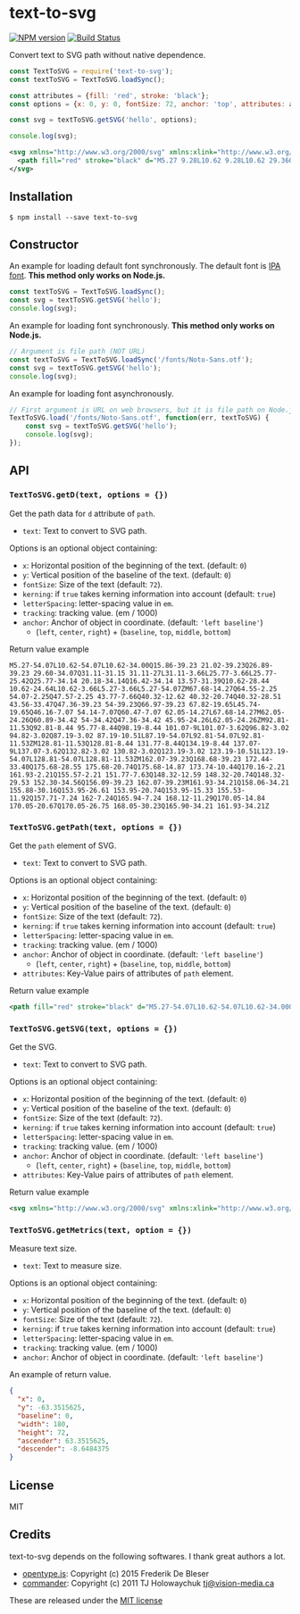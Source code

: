 # text-to-svg

[![NPM version][npm-image]][npm-url] [![Build Status][travis-image]][travis-url]

Convert text to SVG path without native dependence.

```js
const TextToSVG = require('text-to-svg');
const textToSVG = TextToSVG.loadSync();

const attributes = {fill: 'red', stroke: 'black'};
const options = {x: 0, y: 0, fontSize: 72, anchor: 'top', attributes: attributes};

const svg = textToSVG.getSVG('hello', options);

console.log(svg);
```

```xml
<svg xmlns="http://www.w3.org/2000/svg" xmlns:xlink="http://www.w3.org/1999/xlink" width="180" height="72">
  <path fill="red" stroke="black" d="M5.27 9.28L10.62 9.28L10.62 29.36Q15.86 24.12 21.02 24.12Q26.89 24.12 29.60 29.29Q31.11 32.20 31.11 36.35L31.11 59.70L25.77 59.70L25.77 37.93Q25.77 29.21 20.18 29.21Q16.42 29.21 13.57 31.96Q10.62 34.91 10.62 38.71L10.62 59.70L5.27 59.70L5.27 9.28ZM67.68 49.08Q64.55 61.10 54.07 61.10Q47.57 61.10 43.77 55.69Q40.32 50.73 40.32 42.61Q40.32 34.84 43.56 29.88Q47.36 24.12 54 24.12Q66.97 24.12 67.82 43.70L45.74 43.70Q46.16 56.29 54.14 56.29Q60.47 56.29 62.05 49.08L67.68 49.08M62.05 39.09Q60.89 28.93 54 28.93Q47.36 28.93 45.95 39.09L62.05 39.09ZM92.81 51.82Q92.81 54.91 95.77 54.91Q98.19 54.91 101.07 54.35L101.07 59.73Q96.82 60.33 94.82 60.33Q87.19 60.33 87.19 52.84L87.19 9.28L92.81 9.28L92.81 51.82ZM128.81 51.82Q128.81 54.91 131.77 54.91Q134.19 54.91 137.07 54.35L137.07 59.73Q132.82 60.33 130.82 60.33Q123.19 60.33 123.19 52.84L123.19 9.28L128.81 9.28L128.81 51.82ZM162.07 24.12Q168.68 24.12 172.44 29.95Q175.68 34.80 175.68 42.61Q175.68 48.48 173.74 52.91Q170.16 61.14 161.93 61.14Q155.57 61.14 151.77 55.72Q148.32 50.77 148.32 42.61Q148.32 33.82 152.30 28.79Q156.09 24.12 162.07 24.12M161.93 29.14Q158.06 29.14 155.88 33.19Q153.95 36.74 153.95 42.61Q153.95 48.02 155.53 51.43Q157.71 56.11 162 56.11Q165.94 56.11 168.12 52.07Q170.05 48.52 170.05 42.68Q170.05 36.60 168.05 33.12Q165.90 29.14 161.93 29.14Z"/>
</svg>
```

## Installation

```
$ npm install --save text-to-svg
```

## Constructor

An example for loading default font synchronously. The default font is [IPA font](http://ipafont.ipa.go.jp/). **This method only works on Node.js.**

```js
const textToSVG = TextToSVG.loadSync();
const svg = textToSVG.getSVG('hello');
console.log(svg);
```

An example for loading font synchronously. **This method only works on Node.js.**

```js
// Argument is file path (NOT URL)
const textToSVG = TextToSVG.loadSync('/fonts/Noto-Sans.otf');
const svg = textToSVG.getSVG('hello');
console.log(svg);
```

An example for loading font asynchronously.

```js
// First argument is URL on web browsers, but it is file path on Node.js.
TextToSVG.load('/fonts/Noto-Sans.otf', function(err, textToSVG) {
    const svg = textToSVG.getSVG('hello');
    console.log(svg);
});
```

## API

### `TextToSVG.getD(text, options = {})`

Get the path data for `d` attribute of `path`.

 - `text`: Text to convert to SVG path.

Options is an optional object containing:

 - `x`: Horizontal position of the beginning of the text. (default: `0`)
 - `y`: Vertical position of the baseline of the text. (default: `0`)
 - `fontSize`: Size of the text (default: `72`).
 - `kerning`: if `true` takes kerning information into account (default: `true`)
 - `letterSpacing`: letter-spacing value in `em`.
 - `tracking`: tracking value. (em / 1000)
 - `anchor`: Anchor of object in coordinate. (default: `'left baseline'`)
   - (`left`, `center`, `right`) + (`baseline`, `top`, `middle`, `bottom`)

Return value example

```
M5.27-54.07L10.62-54.07L10.62-34.00Q15.86-39.23 21.02-39.23Q26.89-39.23 29.60-34.07Q31.11-31.15 31.11-27L31.11-3.66L25.77-3.66L25.77-25.42Q25.77-34.14 20.18-34.14Q16.42-34.14 13.57-31.39Q10.62-28.44 10.62-24.64L10.62-3.66L5.27-3.66L5.27-54.07ZM67.68-14.27Q64.55-2.25 54.07-2.25Q47.57-2.25 43.77-7.66Q40.32-12.62 40.32-20.74Q40.32-28.51 43.56-33.47Q47.36-39.23 54-39.23Q66.97-39.23 67.82-19.65L45.74-19.65Q46.16-7.07 54.14-7.07Q60.47-7.07 62.05-14.27L67.68-14.27M62.05-24.26Q60.89-34.42 54-34.42Q47.36-34.42 45.95-24.26L62.05-24.26ZM92.81-11.53Q92.81-8.44 95.77-8.44Q98.19-8.44 101.07-9L101.07-3.62Q96.82-3.02 94.82-3.02Q87.19-3.02 87.19-10.51L87.19-54.07L92.81-54.07L92.81-11.53ZM128.81-11.53Q128.81-8.44 131.77-8.44Q134.19-8.44 137.07-9L137.07-3.62Q132.82-3.02 130.82-3.02Q123.19-3.02 123.19-10.51L123.19-54.07L128.81-54.07L128.81-11.53ZM162.07-39.23Q168.68-39.23 172.44-33.40Q175.68-28.55 175.68-20.74Q175.68-14.87 173.74-10.44Q170.16-2.21 161.93-2.21Q155.57-2.21 151.77-7.63Q148.32-12.59 148.32-20.74Q148.32-29.53 152.30-34.56Q156.09-39.23 162.07-39.23M161.93-34.21Q158.06-34.21 155.88-30.16Q153.95-26.61 153.95-20.74Q153.95-15.33 155.53-11.92Q157.71-7.24 162-7.24Q165.94-7.24 168.12-11.29Q170.05-14.84 170.05-20.67Q170.05-26.75 168.05-30.23Q165.90-34.21 161.93-34.21Z
```

### `TextToSVG.getPath(text, options = {})`

Get the `path` element of SVG.

 - `text`: Text to convert to SVG path.

Options is an optional object containing:

 - `x`: Horizontal position of the beginning of the text. (default: `0`)
 - `y`: Vertical position of the baseline of the text. (default: `0`)
 - `fontSize`: Size of the text (default: `72`).
 - `kerning`: if `true` takes kerning information into account (default: `true`)
 - `letterSpacing`: letter-spacing value in `em`.
 - `tracking`: tracking value. (em / 1000)
 - `anchor`: Anchor of object in coordinate. (default: `'left baseline'`)
   - (`left`, `center`, `right`) + (`baseline`, `top`, `middle`, `bottom`)
 - `attributes`: Key-Value pairs of attributes of `path` element.

Return value example

```xml
<path fill="red" stroke="black" d="M5.27-54.07L10.62-54.07L10.62-34.00Q15.86-39.23 21.02-39.23Q26.89-39.23 29.60-34.07Q31.11-31.15 31.11-27L31.11-3.66L25.77-3.66L25.77-25.42Q25.77-34.14 20.18-34.14Q16.42-34.14 13.57-31.39Q10.62-28.44 10.62-24.64L10.62-3.66L5.27-3.66L5.27-54.07ZM67.68-14.27Q64.55-2.25 54.07-2.25Q47.57-2.25 43.77-7.66Q40.32-12.62 40.32-20.74Q40.32-28.51 43.56-33.47Q47.36-39.23 54-39.23Q66.97-39.23 67.82-19.65L45.74-19.65Q46.16-7.07 54.14-7.07Q60.47-7.07 62.05-14.27L67.68-14.27M62.05-24.26Q60.89-34.42 54-34.42Q47.36-34.42 45.95-24.26L62.05-24.26ZM92.81-11.53Q92.81-8.44 95.77-8.44Q98.19-8.44 101.07-9L101.07-3.62Q96.82-3.02 94.82-3.02Q87.19-3.02 87.19-10.51L87.19-54.07L92.81-54.07L92.81-11.53ZM128.81-11.53Q128.81-8.44 131.77-8.44Q134.19-8.44 137.07-9L137.07-3.62Q132.82-3.02 130.82-3.02Q123.19-3.02 123.19-10.51L123.19-54.07L128.81-54.07L128.81-11.53ZM162.07-39.23Q168.68-39.23 172.44-33.40Q175.68-28.55 175.68-20.74Q175.68-14.87 173.74-10.44Q170.16-2.21 161.93-2.21Q155.57-2.21 151.77-7.63Q148.32-12.59 148.32-20.74Q148.32-29.53 152.30-34.56Q156.09-39.23 162.07-39.23M161.93-34.21Q158.06-34.21 155.88-30.16Q153.95-26.61 153.95-20.74Q153.95-15.33 155.53-11.92Q157.71-7.24 162-7.24Q165.94-7.24 168.12-11.29Q170.05-14.84 170.05-20.67Q170.05-26.75 168.05-30.23Q165.90-34.21 161.93-34.21Z"/>
```

### `TextToSVG.getSVG(text, options = {})`

Get the SVG.

 - `text`: Text to convert to SVG path.

Options is an optional object containing:

 - `x`: Horizontal position of the beginning of the text. (default: `0`)
 - `y`: Vertical position of the baseline of the text. (default: `0`)
 - `fontSize`: Size of the text (default: `72`).
 - `kerning`: if `true` takes kerning information into account (default: `true`)
 - `letterSpacing`: letter-spacing value in `em`.
 - `tracking`: tracking value. (em / 1000)
 - `anchor`: Anchor of object in coordinate. (default: `'left baseline'`)
   - (`left`, `center`, `right`) + (`baseline`, `top`, `middle`, `bottom`)
 - `attributes`: Key-Value pairs of attributes of `path` element.

Return value example

```xml
<svg xmlns="http://www.w3.org/2000/svg" xmlns:xlink="http://www.w3.org/1999/xlink"><path fill="red" stroke="black" d="M5.27-54.07L10.62-54.07L10.62-34.00Q15.86-39.23 21.02-39.23Q26.89-39.23 29.60-34.07Q31.11-31.15 31.11-27L31.11-3.66L25.77-3.66L25.77-25.42Q25.77-34.14 20.18-34.14Q16.42-34.14 13.57-31.39Q10.62-28.44 10.62-24.64L10.62-3.66L5.27-3.66L5.27-54.07ZM67.68-14.27Q64.55-2.25 54.07-2.25Q47.57-2.25 43.77-7.66Q40.32-12.62 40.32-20.74Q40.32-28.51 43.56-33.47Q47.36-39.23 54-39.23Q66.97-39.23 67.82-19.65L45.74-19.65Q46.16-7.07 54.14-7.07Q60.47-7.07 62.05-14.27L67.68-14.27M62.05-24.26Q60.89-34.42 54-34.42Q47.36-34.42 45.95-24.26L62.05-24.26ZM92.81-11.53Q92.81-8.44 95.77-8.44Q98.19-8.44 101.07-9L101.07-3.62Q96.82-3.02 94.82-3.02Q87.19-3.02 87.19-10.51L87.19-54.07L92.81-54.07L92.81-11.53ZM128.81-11.53Q128.81-8.44 131.77-8.44Q134.19-8.44 137.07-9L137.07-3.62Q132.82-3.02 130.82-3.02Q123.19-3.02 123.19-10.51L123.19-54.07L128.81-54.07L128.81-11.53ZM162.07-39.23Q168.68-39.23 172.44-33.40Q175.68-28.55 175.68-20.74Q175.68-14.87 173.74-10.44Q170.16-2.21 161.93-2.21Q155.57-2.21 151.77-7.63Q148.32-12.59 148.32-20.74Q148.32-29.53 152.30-34.56Q156.09-39.23 162.07-39.23M161.93-34.21Q158.06-34.21 155.88-30.16Q153.95-26.61 153.95-20.74Q153.95-15.33 155.53-11.92Q157.71-7.24 162-7.24Q165.94-7.24 168.12-11.29Q170.05-14.84 170.05-20.67Q170.05-26.75 168.05-30.23Q165.90-34.21 161.93-34.21Z"/></svg>
```

### `TextToSVG.getMetrics(text, option = {})`

Measure text size.

 - `text`: Text to measure size.

Options is an optional object containing:

 - `x`: Horizontal position of the beginning of the text. (default: `0`)
 - `y`: Vertical position of the baseline of the text. (default: `0`)
 - `fontSize`: Size of the text (default: `72`).
 - `kerning`: if `true` takes kerning information into account (default: `true`)
 - `letterSpacing`: letter-spacing value in `em`.
 - `tracking`: tracking value. (em / 1000)
 - `anchor`: Anchor of object in coordinate. (default: `'left baseline'`)

An example of return value.

```json
{
  "x": 0,
  "y": -63.3515625,
  "baseline": 0,
  "width": 180,
  "height": 72,
  "ascender": 63.3515625,
  "descender": -8.6484375
}
```

## License

MIT

## Credits

text-to-svg depends on the following softwares. I thank great authors a lot.

- [opentype.js](https://github.com/nodebox/opentype.js): Copyright (c) 2015 Frederik De Bleser
- [commander](https://github.com/tj/commander.js): Copyright (c) 2011 TJ Holowaychuk <tj@vision-media.ca>

These are released under the [MIT license](https://opensource.org/licenses/MIT)

[npm-url]: https://npmjs.org/package/text-to-svg
[npm-image]: https://badge.fury.io/js/text-to-svg.svg
[travis-url]: https://travis-ci.org/naari3/text-to-svg
[travis-image]: https://travis-ci.org/naari3/text-to-svg.svg?branch=master
[gitter-url]: https://gitter.im/naari3/text-to-svg
[gitter-image]: https://badges.gitter.im/Join%20Chat.svg
